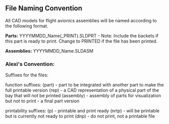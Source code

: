## File Naming Convention

All CAD models for flight avionics assemblies will be named according to the following format.

**Parts:** YYYYMMDD_Name(_PRINT).SLDPRT - Note: Include the backets if this part is ready to print. Change to PRINTED if the file has been printed.

**Assemblies:** YYYYMMDD_Name.SLDASM

### Alexi's Convention:
Suffixes for the files:

function suffixes:
(part) - part to be integrated with another part to make the full printable version
(rep) - a CAD representation of a physical part of the bay that will not be printed
(assembly) - assembly of parts for visualization but not to print
<no suffix> - a final part version

printability suffixes:
(p) - printable and print ready
(nrtp) - will be printable but is currently not ready to print
(dnp) - do not print, not a printable file